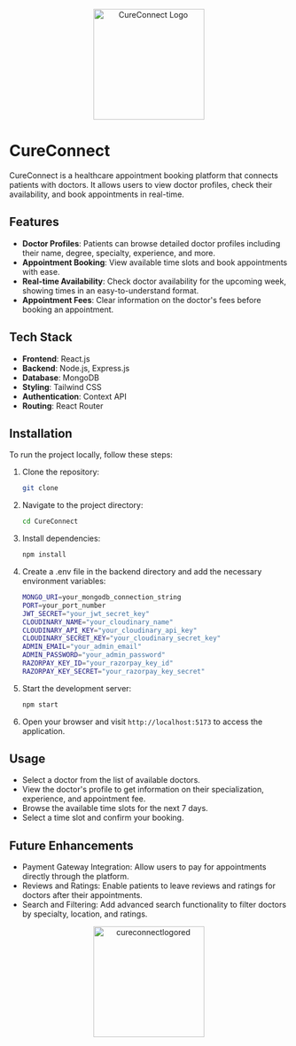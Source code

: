 <p align="center">
  <img src="https://github.com/user-attachments/assets/ece2611f-6ccb-4d6d-8bd8-4d62c82703b3" alt="CureConnect Logo" width="200"/>
</p>

# CureConnect

CureConnect is a healthcare appointment booking platform that connects patients with doctors. It allows users to view doctor profiles, check their availability, and book appointments in real-time.

## Features

- **Doctor Profiles**: Patients can browse detailed doctor profiles including their name, degree, specialty, experience, and more.
- **Appointment Booking**: View available time slots and book appointments with ease.
- **Real-time Availability**: Check doctor availability for the upcoming week, showing times in an easy-to-understand format.
- **Appointment Fees**: Clear information on the doctor's fees before booking an appointment.

## Tech Stack

- **Frontend**: React.js
- **Backend**: Node.js, Express.js
- **Database**: MongoDB
- **Styling**: Tailwind CSS
- **Authentication**: Context API
- **Routing**: React Router

## Installation

To run the project locally, follow these steps:

1. Clone the repository:

   ```bash
   git clone 
   ```

2. Navigate to the project directory:

   ```bash
   cd CureConnect
   ```

3. Install dependencies:

   ```bash
   npm install
   ```

4. Create a .env file in the backend directory and add the necessary environment variables:

   ```bash
   MONGO_URI=your_mongodb_connection_string
   PORT=your_port_number
   JWT_SECRET="your_jwt_secret_key"
   CLOUDINARY_NAME="your_cloudinary_name"
   CLOUDINARY_API_KEY="your_cloudinary_api_key"
   CLOUDINARY_SECRET_KEY="your_cloudinary_secret_key"
   ADMIN_EMAIL="your_admin_email"
   ADMIN_PASSWORD="your_admin_password"
   RAZORPAY_KEY_ID="your_razorpay_key_id"
   RAZORPAY_KEY_SECRET="your_razorpay_key_secret"
   ```

5. Start the development server:

   ```bash
   npm start
   ```

6. Open your browser and visit `http://localhost:5173` to access the application.

## Usage

- Select a doctor from the list of available doctors.
- View the doctor's profile to get information on their specialization, experience, and appointment fee.
- Browse the available time slots for the next 7 days.
- Select a time slot and confirm your booking.

## Future Enhancements

- Payment Gateway Integration: Allow users to pay for appointments directly through the platform.
- Reviews and Ratings: Enable patients to leave reviews and ratings for doctors after their appointments.
- Search and Filtering: Add advanced search functionality to filter doctors by specialty, location, and ratings.




<p align="center">
  <img src="https://github.com/user-attachments/assets/dfa3526f-f2c7-4999-879d-449aab91c674" alt="cureconnectlogored" width="200"/>
</p>
